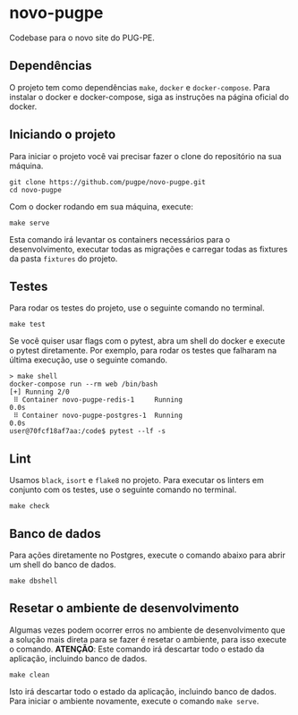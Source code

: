 # novo-pugpe
Codebase para o novo site do PUG-PE.

## Dependências

O projeto tem como dependências `make`, `docker` e `docker-compose`. Para instalar o docker e docker-compose, siga as instruções na página oficial do docker.

## Iniciando o projeto

Para iniciar o projeto você vai precisar fazer o clone do repositório na sua máquina.

```
git clone https://github.com/pugpe/novo-pugpe.git
cd novo-pugpe
```

Com o docker rodando em sua máquina, execute:

```
make serve
```

Esta comando irá levantar os containers necessários para o desenvolvimento, executar todas as migrações e carregar todas as fixtures da pasta `fixtures` do projeto.


## Testes

Para rodar os testes do projeto, use o seguinte comando no terminal.

```shell
make test
```

Se você quiser usar flags com o pytest, abra um shell do docker e execute o pytest diretamente. Por exemplo, para rodar os testes que falharam na última execução, use o seguinte comando.

```
> make shell
docker-compose run --rm web /bin/bash
[+] Running 2/0
 ⠿ Container novo-pugpe-redis-1     Running                                                     0.0s
 ⠿ Container novo-pugpe-postgres-1  Running                                                     0.0s
user@70fcf18af7aa:/code$ pytest --lf -s
```

## Lint

Usamos `black`, `isort` e `flake8` no projeto. Para executar os linters em conjunto com os testes, use o seguinte comando no terminal.

```
make check
```

## Banco de dados

Para ações diretamente no Postgres, execute o comando abaixo para abrir um shell do banco de dados.

```
make dbshell
```

## Resetar o ambiente de desenvolvimento

Algumas vezes podem ocorrer erros no ambiente de desenvolvimento que a solução mais direta para se fazer é resetar o ambiente, para isso execute o comando. **ATENÇÃO**: Este comando irá descartar todo o estado da aplicação, incluindo banco de dados.

```
make clean
```

Isto irá descartar todo o estado da aplicação, incluindo banco de dados. Para iniciar o ambiente novamente, execute o comando `make serve`.


